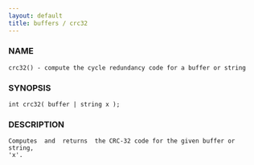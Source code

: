 ```yaml
---
layout: default
title: buffers / crc32
---
```






### NAME
    crc32() - compute the cycle redundancy code for a buffer or string


### SYNOPSIS
    int crc32( buffer | string x );


### DESCRIPTION
    Computes  and  returns  the CRC-32 code for the given buffer or string,
    'x'.



